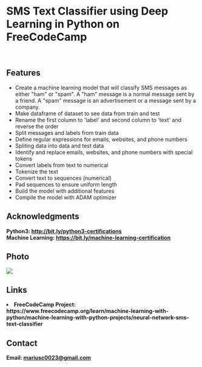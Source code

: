 <h1>SMS Text Classifier using Deep Learning in Python on FreeCodeCamp</h1>
<br>
<h2>Features</h2>
<ul>
  <li>Create a machine learning model that will classify SMS messages as either "ham" or "spam". A "ham" message is a normal message sent by a friend. A "spam" message is an advertisement or a message sent by a company.</li>
  <li>Make dataframe of dataset to see data from train and test</li>
  <li>Rename the first column to 'label' and second column to 'text' and reverse the order</li>
  <li>Split messages and labels from train data</li>
  <li>Define regular expressions for emails, websites, and phone numbers</li>
  <li>Spliting data into data and test data</li>
  <li>Identify and replace emails, websites, and phone numbers with special tokens</li>
  <li>Convert labels from text to numerical</li>
  <li>Tokenize the text</li>
  <li>Convert text to sequences (numerical)</li>
  <li>Pad sequences to ensure uniform length</li>
  <li>Build the model with additional features</li>
  <li>Compile the model with ADAM optimizer</li>
</ul>

<h2>Acknowledgments</h2>

<b> Python3: http://bit.ly/python3-certifications <b>
<br>
<b> Machine Learning: https://bit.ly/machine-learning-certification <b>
<br>


<h2>Photo</h2>
<img src="image.png">
<br>

<h2>Links</h2>
<li>FreeCodeCamp Project: https://www.freecodecamp.org/learn/machine-learning-with-python/machine-learning-with-python-projects/neural-network-sms-text-classifier</li>
<h2>Contact</h2>

<b> Email: mariusc0023@gmail.com </b>
